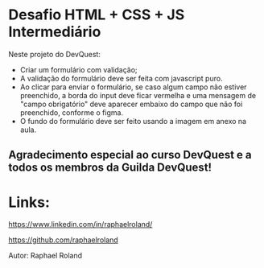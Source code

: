 # Desafio HTML + CSS + JS Intermediário

Neste projeto do DevQuest:
* Criar um formulário com validação;
* A validação do formulário deve ser feita com
javascript puro.
* Ao clicar para enviar o formulário, se caso
algum campo não estiver preenchido, a borda
do input deve ficar vermelha e uma mensagem
de "campo obrigatório" deve aparecer embaixo
do campo que não foi preenchido, conforme o
figma.
* O fundo do formulário deve ser feito usando a
imagem em anexo na aula.

## Agradecimento especial ao curso DevQuest e a todos os membros da Guilda DevQuest!

# Links:

https://www.linkedin.com/in/raphaelroland/

https://github.com/raphaelroland

Autor: Raphael Roland
